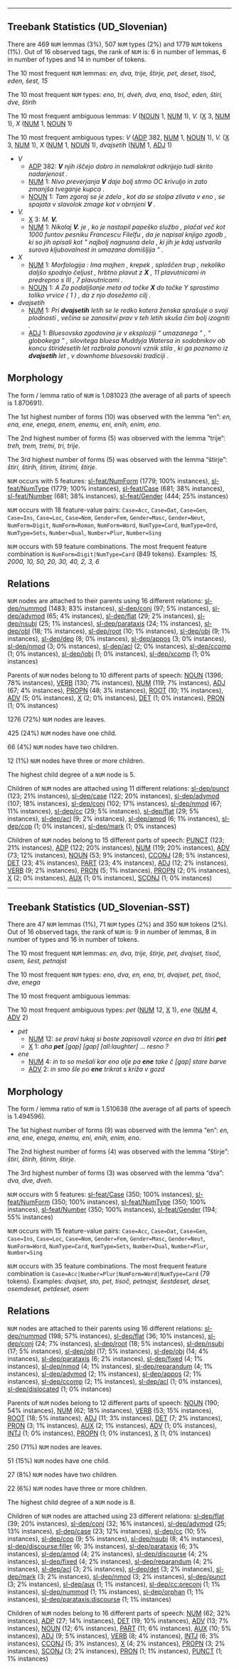 

--------------------------------------------------------------------------------

## Treebank Statistics (UD_Slovenian)

There are 469 `NUM` lemmas (3%), 507 `NUM` types (2%) and 1779 `NUM` tokens (1%).
Out of 16 observed tags, the rank of `NUM` is: 6 in number of lemmas, 6 in number of types and 14 in number of tokens.

The 10 most frequent `NUM` lemmas: <em>en, dva, trije, štirje, pet, deset, tisoč, eden, šest, 15</em>

The 10 most frequent `NUM` types:  <em>eno, tri, dveh, dva, ena, tisoč, eden, štiri, dve, štirih</em>

The 10 most frequent ambiguous lemmas: <em>V</em> ([NOUN]() 1, [NUM]() 1), <em>V.</em> ([X]() 3, [NUM]() 1), <em>X</em> ([NUM]() 1, [NOUN]() 1)

The 10 most frequent ambiguous types:  <em>V</em> ([ADP]() 382, [NUM]() 1, [NOUN]() 1), <em>V.</em> ([X]() 3, [NUM]() 1), <em>X</em> ([NUM]() 1, [NOUN]() 1), <em>dvajsetih</em> ([NUM]() 1, [ADJ]() 1)


* <em>V</em>
  * [ADP]() 382: <em><b>V</b> njih iščejo dobro in nemalokrat odkrijejo tudi skrito nadarjenost .</em>
  * [NUM]() 1: <em>Nivo preverjanja <b>V</b> daje bolj strmo OC krivuljo in zato zmanjša tveganje kupca .</em>
  * [NOUN]() 1: <em>Tam zgoraj se je zdelo , kot da se stolpa zlivata v eno , se spajata v slavolok zmage kot v obrnjeni <b>V</b> .</em>
* <em>V.</em>
  * [X]() 3: <em>M. <b>V.</b></em>
  * [NUM]() 1: <em>Nikolaj <b>V.</b> je , ko je nastopil papeško službo , plačal več kot 1000 funtov pesniku Francescu Filelfu , da je napisal knjigo zgodb , ki so jih opisali kot " najbolj nagnusna dela , ki jih je kdaj ustvarila surova kljubovalnost in umazana domišljija " .</em>
* <em>X</em>
  * [NUM]() 1: <em>Morfologija : Ima majhen , krepek , sploščen trup , nekoliko daljšo spodnjo čeljust , hrbtno plavut z <b>X</b> , 11 plavutnicami in predrepno s III , 7 plavutnicami .</em>
  * [NOUN]() 1: <em>A Za podaljšanje meta od točke <b>X</b> do točke Y sprostimo toliko vrvice ( 1 ) , da z njo dosežemo cilj .</em>
* <em>dvajsetih</em>
  * [NUM]() 1: <em>Pri <b>dvajsetih</b> letih se le redko katera ženska sprašuje o svoji plodnosti , večina se zanositvi prav v teh letih skuša čim bolj izogniti .</em>
  * [ADJ]() 1: <em>Bluesovska zgodovina je v eksploziji “ umazanega ” , “ globokega ” , silovitega bluesa Muddyja Watersa in sodobnikov ob koncu štiridesetih let razbrala ponovni vznik stila , ki ga poznamo iz <b>dvajsetih</b> let , v downhome bluesovski tradiciji .</em>

## Morphology

The form / lemma ratio of `NUM` is 1.081023 (the average of all parts of speech is 1.870691).

The 1st highest number of forms (10) was observed with the lemma “en”: <em>en, ena, ene, enega, enem, enemu, eni, enih, enim, eno</em>.

The 2nd highest number of forms (5) was observed with the lemma “trije”: <em>treh, trem, tremi, tri, trije</em>.

The 3rd highest number of forms (5) was observed with the lemma “štirje”: <em>štiri, štirih, štirim, štirimi, štirje</em>.

`NUM` occurs with 5 features: [sl-feat/NumForm]() (1779; 100% instances), [sl-feat/NumType]() (1779; 100% instances), [sl-feat/Case]() (681; 38% instances), [sl-feat/Number]() (681; 38% instances), [sl-feat/Gender]() (444; 25% instances)

`NUM` occurs with 18 feature-value pairs: `Case=Acc`, `Case=Dat`, `Case=Gen`, `Case=Ins`, `Case=Loc`, `Case=Nom`, `Gender=Fem`, `Gender=Masc`, `Gender=Neut`, `NumForm=Digit`, `NumForm=Roman`, `NumForm=Word`, `NumType=Card`, `NumType=Ord`, `NumType=Sets`, `Number=Dual`, `Number=Plur`, `Number=Sing`

`NUM` occurs with 59 feature combinations.
The most frequent feature combination is `NumForm=Digit|NumType=Card` (849 tokens).
Examples: <em>15, 2000, 10, 50, 20, 30, 40, 2, 3, 6</em>


## Relations

`NUM` nodes are attached to their parents using 16 different relations: [sl-dep/nummod]() (1483; 83% instances), [sl-dep/conj]() (97; 5% instances), [sl-dep/advmod]() (65; 4% instances), [sl-dep/flat]() (29; 2% instances), [sl-dep/nsubj]() (25; 1% instances), [sl-dep/parataxis]() (24; 1% instances), [sl-dep/obl]() (18; 1% instances), [sl-dep/root]() (10; 1% instances), [sl-dep/obj]() (9; 1% instances), [sl-dep/dep]() (8; 0% instances), [sl-dep/appos]() (3; 0% instances), [sl-dep/nmod]() (3; 0% instances), [sl-dep/acl]() (2; 0% instances), [sl-dep/ccomp]() (1; 0% instances), [sl-dep/iobj]() (1; 0% instances), [sl-dep/xcomp]() (1; 0% instances)

Parents of `NUM` nodes belong to 10 different parts of speech: [NOUN]() (1396; 78% instances), [VERB]() (130; 7% instances), [NUM]() (119; 7% instances), [ADJ]() (67; 4% instances), [PROPN]() (48; 3% instances), [ROOT]() (10; 1% instances), [ADV]() (5; 0% instances), [X]() (2; 0% instances), [DET]() (1; 0% instances), [PRON]() (1; 0% instances)

1276 (72%) `NUM` nodes are leaves.

425 (24%) `NUM` nodes have one child.

66 (4%) `NUM` nodes have two children.

12 (1%) `NUM` nodes have three or more children.

The highest child degree of a `NUM` node is 5.

Children of `NUM` nodes are attached using 11 different relations: [sl-dep/punct]() (123; 21% instances), [sl-dep/case]() (122; 20% instances), [sl-dep/advmod]() (107; 18% instances), [sl-dep/conj]() (102; 17% instances), [sl-dep/nmod]() (67; 11% instances), [sl-dep/cc]() (29; 5% instances), [sl-dep/flat]() (29; 5% instances), [sl-dep/acl]() (9; 2% instances), [sl-dep/amod]() (6; 1% instances), [sl-dep/cop]() (1; 0% instances), [sl-dep/mark]() (1; 0% instances)

Children of `NUM` nodes belong to 15 different parts of speech: [PUNCT]() (123; 21% instances), [ADP]() (122; 20% instances), [NUM]() (119; 20% instances), [ADV]() (73; 12% instances), [NOUN]() (53; 9% instances), [CCONJ]() (28; 5% instances), [DET]() (23; 4% instances), [PART]() (23; 4% instances), [ADJ]() (12; 2% instances), [VERB]() (9; 2% instances), [PRON]() (5; 1% instances), [PROPN]() (2; 0% instances), [X]() (2; 0% instances), [AUX]() (1; 0% instances), [SCONJ]() (1; 0% instances)



--------------------------------------------------------------------------------

## Treebank Statistics (UD_Slovenian-SST)

There are 47 `NUM` lemmas (1%), 71 `NUM` types (2%) and 350 `NUM` tokens (2%).
Out of 16 observed tags, the rank of `NUM` is: 9 in number of lemmas, 8 in number of types and 16 in number of tokens.

The 10 most frequent `NUM` lemmas: <em>en, dva, trije, štirje, pet, dvajset, tisoč, osem, šest, petnajst</em>

The 10 most frequent `NUM` types:  <em>eno, dva, en, ena, tri, dvajset, pet, tisoč, dve, enega</em>

The 10 most frequent ambiguous lemmas: 

The 10 most frequent ambiguous types:  <em>pet</em> ([NUM]() 12, [X]() 1), <em>ene</em> ([NUM]() 4, [ADV]() 2)


* <em>pet</em>
  * [NUM]() 12: <em>se pravi tukaj si boste zapisovali vzorce en dva tri štiri <b>pet</b></em>
  * [X]() 1: <em>aha <b>pet</b> [gap] [gap] [all:laughter] … resno ?</em>
* <em>ene</em>
  * [NUM]() 4: <em>in to so mešali kar eno olje pa <b>ene</b> take č [gap] stare barve</em>
  * [ADV]() 2: <em>in smo šle po <b>ene</b> trikrat s križa v gozd</em>

## Morphology

The form / lemma ratio of `NUM` is 1.510638 (the average of all parts of speech is 1.494596).

The 1st highest number of forms (9) was observed with the lemma “en”: <em>en, ena, ene, enega, enemu, eni, enih, enim, eno</em>.

The 2nd highest number of forms (4) was observed with the lemma “štirje”: <em>štiri, štirih, štirim, štirje</em>.

The 3rd highest number of forms (3) was observed with the lemma “dva”: <em>dva, dve, dveh</em>.

`NUM` occurs with 5 features: [sl-feat/Case]() (350; 100% instances), [sl-feat/NumForm]() (350; 100% instances), [sl-feat/NumType]() (350; 100% instances), [sl-feat/Number]() (350; 100% instances), [sl-feat/Gender]() (194; 55% instances)

`NUM` occurs with 15 feature-value pairs: `Case=Acc`, `Case=Dat`, `Case=Gen`, `Case=Ins`, `Case=Loc`, `Case=Nom`, `Gender=Fem`, `Gender=Masc`, `Gender=Neut`, `NumForm=Word`, `NumType=Card`, `NumType=Sets`, `Number=Dual`, `Number=Plur`, `Number=Sing`

`NUM` occurs with 35 feature combinations.
The most frequent feature combination is `Case=Acc|Number=Plur|NumForm=Word|NumType=Card` (79 tokens).
Examples: <em>dvajset, sto, pet, tisoč, petnajst, šestdeset, deset, osemdeset, petdeset, osem</em>


## Relations

`NUM` nodes are attached to their parents using 16 different relations: [sl-dep/nummod]() (198; 57% instances), [sl-dep/flat]() (36; 10% instances), [sl-dep/conj]() (24; 7% instances), [sl-dep/root]() (18; 5% instances), [sl-dep/nsubj]() (17; 5% instances), [sl-dep/obl]() (17; 5% instances), [sl-dep/obj]() (14; 4% instances), [sl-dep/parataxis]() (6; 2% instances), [sl-dep/fixed]() (4; 1% instances), [sl-dep/nmod]() (4; 1% instances), [sl-dep/reparandum]() (4; 1% instances), [sl-dep/advmod]() (2; 1% instances), [sl-dep/appos]() (2; 1% instances), [sl-dep/ccomp]() (2; 1% instances), [sl-dep/acl]() (1; 0% instances), [sl-dep/dislocated]() (1; 0% instances)

Parents of `NUM` nodes belong to 12 different parts of speech: [NOUN]() (190; 54% instances), [NUM]() (62; 18% instances), [VERB]() (53; 15% instances), [ROOT]() (18; 5% instances), [ADJ]() (11; 3% instances), [DET]() (7; 2% instances), [PRON]() (3; 1% instances), [AUX]() (2; 1% instances), [ADV]() (1; 0% instances), [INTJ]() (1; 0% instances), [PROPN]() (1; 0% instances), [X]() (1; 0% instances)

250 (71%) `NUM` nodes are leaves.

51 (15%) `NUM` nodes have one child.

27 (8%) `NUM` nodes have two children.

22 (6%) `NUM` nodes have three or more children.

The highest child degree of a `NUM` node is 8.

Children of `NUM` nodes are attached using 23 different relations: [sl-dep/flat]() (39; 20% instances), [sl-dep/conj]() (32; 16% instances), [sl-dep/advmod]() (25; 13% instances), [sl-dep/case]() (23; 12% instances), [sl-dep/cc]() (10; 5% instances), [sl-dep/cop]() (9; 5% instances), [sl-dep/nsubj]() (8; 4% instances), [sl-dep/discourse:filler]() (6; 3% instances), [sl-dep/parataxis]() (6; 3% instances), [sl-dep/amod]() (4; 2% instances), [sl-dep/discourse]() (4; 2% instances), [sl-dep/fixed]() (4; 2% instances), [sl-dep/reparandum]() (4; 2% instances), [sl-dep/acl]() (3; 2% instances), [sl-dep/det]() (3; 2% instances), [sl-dep/mark]() (3; 2% instances), [sl-dep/nmod]() (3; 2% instances), [sl-dep/punct]() (3; 2% instances), [sl-dep/aux]() (1; 1% instances), [sl-dep/cc:preconj]() (1; 1% instances), [sl-dep/nummod]() (1; 1% instances), [sl-dep/orphan]() (1; 1% instances), [sl-dep/parataxis:discourse]() (1; 1% instances)

Children of `NUM` nodes belong to 16 different parts of speech: [NUM]() (62; 32% instances), [ADP]() (27; 14% instances), [DET]() (19; 10% instances), [ADV]() (13; 7% instances), [NOUN]() (12; 6% instances), [PART]() (11; 6% instances), [AUX]() (10; 5% instances), [ADJ]() (9; 5% instances), [VERB]() (8; 4% instances), [INTJ]() (6; 3% instances), [CCONJ]() (5; 3% instances), [X]() (4; 2% instances), [PROPN]() (3; 2% instances), [SCONJ]() (3; 2% instances), [PRON]() (1; 1% instances), [PUNCT]() (1; 1% instances)

